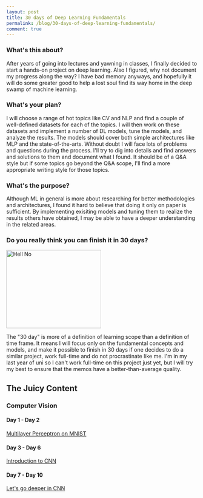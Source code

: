 ```yaml
---
layout: post
title: 30 days of Deep Learning Fundamentals
permalink: /blog/30-days-of-deep-learning-fundamentals/
comment: true
---
```

### What's this about?
After years of going into lectures and yawning in classes, I finally decided to start a hands-on project on deep learning. Also I figured, why not document my progress along the way? I have bad memory anyways, and hopefully it will do some greater good to help a lost soul find its way home in the deep swamp of machine learning.

### What's your plan?
I will choose a range of hot topics like CV and NLP and find a couple of well-defined datasets for each of the topics. I will then work on these datasets and implement a number of DL models, tune the models, and analyze the results. The models should cover both simple architectures like MLP and the state-of-the-arts. Without doubt I will face lots of problems and questions during the process. I'll try to dig into details and find answers and solutions to them and document what I found. It should be of a Q&A style but if some topics go beyond the Q&A scope, I'll find a more appropriate writing style for those topics.

### What's the purpose?
Although ML in general is more about researching for better methodologies and architectures, I found it hard to believe that doing it only on paper is sufficient. By implementing exisiting models and tuning them to realize the results others have obtained, I may be able to have a deeper understanding in the related areas.
 
### Do you really think you can finish it in 30 days?

<img src="https://memegenerator.net/img/instances/500x/74069464/oh-hell-no.jpg" alt="Hell No" width="250" height="206" />

The "30 day" is more of a definition of learning scope than a definition of time frame. It means I will focus only on the fundamental concepts and models, and make it possible to finish in 30 days if one decides to do a similar project, work full-time and do not procrastinate like me. I'm in my last year of uni so I can't work full-time on this project just yet, but I will try my best to ensure that the memos have a better-than-average quality.

## The Juicy Content

### Computer Vision
#### Day 1 - Day 2   
[Multilayer Perceptron on MNIST](/30ddlf/mlp-on-mnist)  
#### Day 3 - Day 6   
[Introduction to CNN](/30ddlf/intro-level-CNN)  
#### Day 7 - Day 10   
[Let's go deeper in CNN](/30ddlf/lets-go-deeper-in-CNN)  
